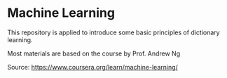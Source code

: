 # Machine Learning

This repository is applied to introduce some basic principles of dictionary learning.  

Most materials are based on the course by Prof. Andrew Ng

Source: <https://www.coursera.org/learn/machine-learning/>
